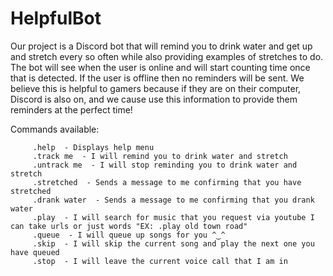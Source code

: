 # HelpfulBot

Our project is a Discord bot that will remind you to drink water and get up and stretch every so often while also providing examples of stretches to do. The bot will see when the user is online and will start counting time once that is detected. If the user is offline then no reminders will be sent. We believe this is helpful to gamers because if they are on their computer, Discord is also on, and we cause use this information to provide them reminders at the perfect time!

Commands available: 

         .help  - Displays help menu
         .track me  - I will remind you to drink water and stretch 
         .untrack me  - I will stop reminding you to drink water and stretch 
         .stretched  - Sends a message to me confirming that you have stretched
         .drank water  - Sends a message to me confirming that you drank water 
         .play  - I will search for music that you request via youtube I can take urls or just words "EX: .play old town road" 
         .queue  - I will queue up songs for you ^‿^ 
         .skip  - I will skip the current song and play the next one you have queued 
         .stop  - I will leave the current voice call that I am in
